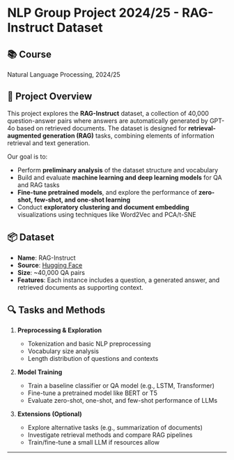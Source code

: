 # NLP Group Project 2024/25 - RAG-Instruct Dataset

## 📚 Course
Natural Language Processing, 2024/25


## 🧠 Project Overview
This project explores the **RAG-Instruct** dataset, a collection of 40,000 question-answer pairs where answers are automatically generated by GPT-4o based on retrieved documents. The dataset is designed for **retrieval-augmented generation (RAG)** tasks, combining elements of information retrieval and text generation.

Our goal is to:
- Perform **preliminary analysis** of the dataset structure and vocabulary
- Build and evaluate **machine learning and deep learning models** for QA and RAG tasks
- **Fine-tune pretrained models**, and explore the performance of **zero-shot, few-shot, and one-shot learning**
- Conduct **exploratory clustering and document embedding** visualizations using techniques like Word2Vec and PCA/t-SNE

## 📦 Dataset
- **Name**: RAG-Instruct  
- **Source**: [Hugging Face](https://huggingface.co/datasets/FreedomIntelligence/RAG-Instruct)  
- **Size**: ~40,000 QA pairs  
- **Features**: Each instance includes a question, a generated answer, and retrieved documents as supporting context.

## 🔍 Tasks and Methods
1. **Preprocessing & Exploration**
   - Tokenization and basic NLP preprocessing
   - Vocabulary size analysis
   - Length distribution of questions and contexts

2. **Model Training**
   - Train a baseline classifier or QA model (e.g., LSTM, Transformer)
   - Fine-tune a pretrained model like BERT or T5
   - Evaluate zero-shot, one-shot, and few-shot performance of LLMs

3. **Extensions (Optional)**
   - Explore alternative tasks (e.g., summarization of documents)
   - Investigate retrieval methods and compare RAG pipelines
   - Train/fine-tune a small LLM if resources allow


---

